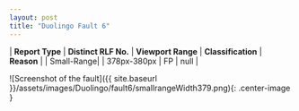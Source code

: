 ```yaml
---
layout: post
title: "Duolingo Fault 6"
---
```

| **Report Type** | **Distinct RLF No.** | **Viewport Range** | **Classification** | **Reason** |
| Small-Range|  | 378px-380px | FP | null | 

![Screenshot of the fault]({{ site.baseurl }}/assets/images/Duolingo/fault6/smallrangeWidth379.png){: .center-image }